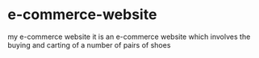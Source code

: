 # e-commerce-website
my e-commerce website
it is an e-commerce website which involves the buying and carting of a number of pairs of shoes
